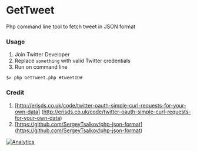 GetTweet
=========

Php command line tool to fetch tweet in JSON format
  
### Usage 
1. Join Twitter Developer
2. Replace ```something``` with valid Twitter credentials
3. Run on command line
```
$> php GetTweet.php #tweetID#
```

### Credit ###
1. [http://erisds.co.uk/code/twitter-oauth-simple-curl-requests-for-your-own-data] (http://erisds.co.uk/code/twitter-oauth-simple-curl-requests-for-your-own-data)
2. [https://github.com/SergeyTsalkov/php-json-format] (https://github.com/SergeyTsalkov/php-json-format)

[![Analytics](https://ga-beacon.appspot.com/UA-55381661-1/tools/readme)](https://github.com/igrigorik/ga-beacon)
